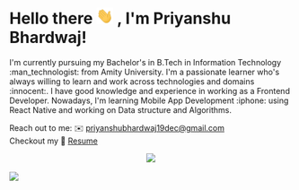 # Hello there <img src="https://github.com/ABSphreak/ABSphreak/blob/master/gifs/Hi.gif" width="30px"> , I'm Priyanshu Bhardwaj!

<p>
  I'm currently pursuing my Bachelor's in B.Tech in Information Technology :man_technologist: from Amity University. I'm a passionate learner who's always willing to learn and work across technologies and domains :innocent:. I have good knowledge and experience in working as a Frontend Developer. Nowadays, I'm learning Mobile App Development :iphone: using React Native and working on Data structure and Algorithms.
  
  Reach out to me: :envelope: priyanshubhardwaj19dec@gmail.com
  <br/>
  Checkout my :page_facing_up: <a href="https://drive.google.com/file/d/1neuPBePSu7FVteGkZ1kIWYy-_Y9aeZdn/view?usp=share_link" target="_blank">Resume</a>
</p>


<p align="center">
  <a href="https://skillicons.dev">
    <img src="https://skillicons.dev/icons?i=git,kubernetes,docker,c,vim" width="200px" />
  </a>
</p>



<img src="https://github-readme-stats-sigma-five.vercel.app/api?username=priyanshu1912&show_icons=true&theme=gotham"/>
